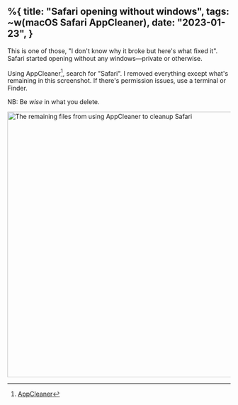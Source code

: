 %{
    title: "Safari opening without windows",
    tags: ~w(macOS Safari AppCleaner),
    date: "2023-01-23",
}
---
This is one of those, "I don't know why it broke but here's what fixed it". Safari started opening without any windows—private or otherwise.

Using AppCleaner[^1], search for "Safari". I removed everything except what's remaining in this screenshot. If there's permission issues, use a terminal or Finder.

NB: Be _wise_ in what you delete.

<img src="/notes/appcleaner-safari.png" alt="The remaining files from using AppCleaner to cleanup Safari" width="600" />

[^1]: [AppCleaner](https://freemacsoft.net/appcleaner/)
